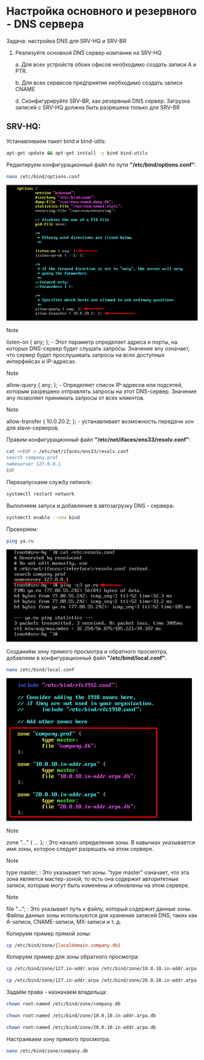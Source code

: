 # Настройка основного и резервного - DNS сервера

Задача: настройка DNS для SRV-HQ и SRV-BR

1. Реализуйте основной DNS сервер компании на SRV-HQ

    a. Для всех устройств обоих офисов необходимо создать записи A и PTR.
    
    b. Для всех сервисов предприятия необходимо создать записи CNAME
    
    d. Сконфигурируйте SRV-BR, как резервный DNS сервер. Загрузка записей с SRV-HQ должна быть разрешена только для SRV-BR


## SRV-HQ:

Устанавливаем пакет bind и bind-utils:

``` bash
apt-get update && apt-get install -y bind bind-utils
```

Редактируем конфигурационный файл по пути **"/etc/bind/options.conf"**:

``` bash
nano /etc/bind/options.conf
```

![screen1](https://github.com/Tiimgll/Profis/blob/main/pic/%D0%9D%D0%B0%D1%81%D1%82%D1%80%D0%BE%D0%B9%D0%BA%D0%B0%20%D0%BE%D1%81%D0%BD%D0%BE%D0%B2%D0%BD%D0%BE%D0%B3%D0%BE%20%D0%B8%20%D1%80%D0%B5%D0%B7%D0%B5%D1%80%D0%B2%D0%BD%D0%BE%D0%B3%D0%BE%20-%20DNS%20%D1%81%D0%B5%D1%80%D0%B2%D0%B5%D1%80%D0%B0/1.%D0%9D%D0%B0%D1%81%D1%82%D1%80%D0%BE%D0%B9%D0%BA%D0%B0%20%D0%BE%D1%81%D0%BD%D0%BE%D0%B2%D0%BD%D0%BE%D0%B3%D0%BE%20%D0%B8%20%D1%80%D0%B5%D0%B7%D0%B5%D1%80%D0%B2%D0%BD%D0%BE%D0%B3%D0%BE%20-%20DNS%20%D1%81%D0%B5%D1%80%D0%B2%D0%B5%D1%80%D0%B0.png)

>[!NOTE]
>listen-on { any; }; - Этот параметр определяет адреса и порты, на которых DNS-сервер будет слушать запросы. Значение any означает, что сервер будет прослушивать запросы на всех доступных интерфейсах и IP-адресах.

>[!NOTE]
>allow-query { any; }; -  Определяет список IP-адресов или подсетей, которым разрешено отправлять запросы на этот DNS-сервер. Значение any позволяет принимать запросы от всех клиентов.

>[!NOTE]
>allow-transfer { 10.0.20.2; }; - устанавливает возможность передачи зон для slave-серверов.

Правим конфигурационный файл **"/etc/net/ifaces/ens33/resolv.conf"**:

``` bash
cat <<EOF > /etc/net/ifaces/ens33/resolv.conf
search company.prof
nameserver 127.0.0.1
EOF
```

Перезапускаем службу network:

``` bash
systemctl restart network
```

Выполняем запуск и добавление в автозагрузку DNS - сервера:

``` bash
systemctl enable --now bind
```

Проверяем:

``` bash 
ping ya.ru
```

![screen2](https://github.com/Tiimgll/Profis/blob/main/pic/%D0%9D%D0%B0%D1%81%D1%82%D1%80%D0%BE%D0%B9%D0%BA%D0%B0%20%D0%BE%D1%81%D0%BD%D0%BE%D0%B2%D0%BD%D0%BE%D0%B3%D0%BE%20%D0%B8%20%D1%80%D0%B5%D0%B7%D0%B5%D1%80%D0%B2%D0%BD%D0%BE%D0%B3%D0%BE%20-%20DNS%20%D1%81%D0%B5%D1%80%D0%B2%D0%B5%D1%80%D0%B0/2.%D0%9D%D0%B0%D1%81%D1%82%D1%80%D0%BE%D0%B9%D0%BA%D0%B0%20%D0%BE%D1%81%D0%BD%D0%BE%D0%B2%D0%BD%D0%BE%D0%B3%D0%BE%20%D0%B8%20%D1%80%D0%B5%D0%B7%D0%B5%D1%80%D0%B2%D0%BD%D0%BE%D0%B3%D0%BE%20-%20DNS%20%D1%81%D0%B5%D1%80%D0%B2%D0%B5%D1%80%D0%B0.png)

Созданиём зону прямого просмотра и обратного просмотра, добавляем в конфигурационный файл **"/etc/bind/local.conf"**:

``` bash
nano /etc/bind/local.conf
```

![screen3](https://github.com/Tiimgll/Profis/blob/main/pic/%D0%9D%D0%B0%D1%81%D1%82%D1%80%D0%BE%D0%B9%D0%BA%D0%B0%20%D0%BE%D1%81%D0%BD%D0%BE%D0%B2%D0%BD%D0%BE%D0%B3%D0%BE%20%D0%B8%20%D1%80%D0%B5%D0%B7%D0%B5%D1%80%D0%B2%D0%BD%D0%BE%D0%B3%D0%BE%20-%20DNS%20%D1%81%D0%B5%D1%80%D0%B2%D0%B5%D1%80%D0%B0/3.%D0%9D%D0%B0%D1%81%D1%82%D1%80%D0%BE%D0%B9%D0%BA%D0%B0%20%D0%BE%D1%81%D0%BD%D0%BE%D0%B2%D0%BD%D0%BE%D0%B3%D0%BE%20%D0%B8%20%D1%80%D0%B5%D0%B7%D0%B5%D1%80%D0%B2%D0%BD%D0%BE%D0%B3%D0%BE%20-%20DNS%20%D1%81%D0%B5%D1%80%D0%B2%D0%B5%D1%80%D0%B0.png)

>[!NOTE]
>zone "..." { ... }; : Это начало определения зоны. В кавычках указывается имя зоны, которое следует разрешать на этом сервере.

>[!NOTE]
>type master; : Это указывает тип зоны. "type master" означает, что эта зона является мастер-зоной, то есть она содержит авторитетные записи, которые могут быть изменены и обновлены на этом сервере.

>[!NOTE]
>file "..."; : Это указывает путь к файлу, который содержит данные зоны. Файлы данных зоны используются для хранения записей DNS, таких как A-записи, CNAME-записи, MX-записи и т. д.

Копируем пример прямой зоны:

``` bash
cp /etc/bind/zone/{localdomain,company.db}
```

Копируем пример для зоны обратного просмотра:

``` bash
cp /etc/bind/zone/127.in-addr.arpa /etc/bind/zone/10.0.10.in-addr.arpa.db
```
``` bash
cp /etc/bind/zone/127.in-addr.arpa /etc/bind/zone/20.0.10.in-addr.arpa.db
```

Задаём права - назначаем владельца:

``` bash
chown root:named /etc/bind/zone/company.db
```
``` bash
chown root:named /etc/bind/zone/10.0.10.in-addr.arpa.db
```
``` bash
chown root:named /etc/bind/zone/20.0.10.in-addr.arpa.db
```

Настраиваем зону прямого просмотра:

``` bash
nano /etc/bind/zone/company.db
```









